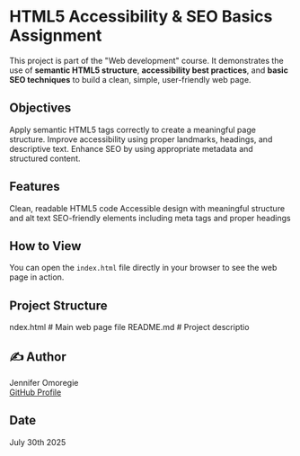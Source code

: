 # HTML5 Accessibility & SEO Basics Assignment

This project is part of the "Web development" course. It demonstrates the use of **semantic HTML5 structure**, **accessibility best practices**, and **basic SEO techniques** to build a clean, simple, user-friendly web page.

##  Objectives

 Apply semantic HTML5 tags correctly to create a meaningful page structure.
 Improve accessibility using proper landmarks, headings, and descriptive text.
 Enhance SEO by using appropriate metadata and structured content.

##  Features
 Clean, readable HTML5 code
 Accessible design with meaningful structure and alt text
SEO-friendly elements including meta tags and proper headings

##  How to View

You can open the `index.html` file directly in your browser to see the web page in action.

##  Project Structure

ndex.html # Main web page file
README.md # Project descriptio

## ✍️ Author

Jennifer Omoregie  
[GitHub Profile](https://github.com/Jenny-light) 

##  Date

July 30th 2025
